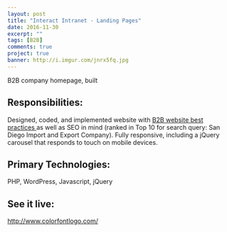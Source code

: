 ```yaml
---
layout: post
title: "Interact Intranet - Landing Pages"
date: 2016-11-30
excerpt: ""
tags: [B2B]
comments: true
project: true
banner: http://i.imgur.com/jnrx5fq.jpg
---
```


<!-- this is my variant of the landing page -->
<!-- <img src="http://i.imgur.com/bVmEsfG.jpg"> -->

B2B company homepage, built 

<h2>Responsibilities:</h2>
Designed, coded, and implemented website with <a href="/b2b-website-anatomy/" target="_blank"> B2B website best practices </a> as well as SEO in mind (ranked in Top 10 for search query: San Diego Import and Export Company). Fully responsive, including a jQuery carousel that responds to touch on mobile devices.

<h2>Primary Technologies:</h2>
PHP, WordPress, Javascript, jQuery

<h2>See it live:</h2>
<a href="http://www.colorfontlogo.com/" target="_blank">http://www.colorfontlogo.com/</a>